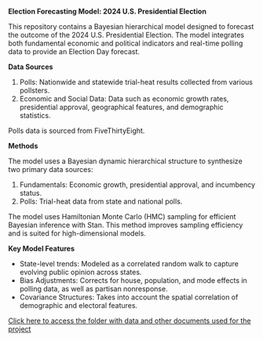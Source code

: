 **Election Forecasting Model: 2024 U.S. Presidential Election**

This repository contains a Bayesian hierarchical model designed to forecast the outcome of the 2024 U.S. Presidential Election. The model integrates both fundamental economic and political indicators and real-time polling data to provide an Election Day forecast.


**Data Sources**

1. Polls: Nationwide and statewide trial-heat results collected from various pollsters.
2. Economic and Social Data: Data such as economic growth rates, presidential approval, geographical features, and demographic statistics.

Polls data is sourced from FiveThirtyEight.

**Methods**

The model uses a Bayesian dynamic hierarchical structure to synthesize two primary data sources:
1. Fundamentals: Economic growth, presidential approval, and incumbency status.
2. Polls: Trial-heat data from state and national polls.

The model uses Hamiltonian Monte Carlo (HMC) sampling for efficient Bayesian inference with Stan. This method improves sampling efficiency and is suited for high-dimensional models.

**Key Model Features**

- State-level trends: Modeled as a correlated random walk to capture evolving public opinion across states.
- Bias Adjustments: Corrects for house, population, and mode effects in polling data, as well as partisan nonresponse.
- Covariance Structures: Takes into account the spatial correlation of demographic and electoral features.

[Click here to access the folder with data and other documents used for the project](https://mega.nz/folder/uAN1URIK#bXOq06WCxmGEIYvnQ-shvw)


